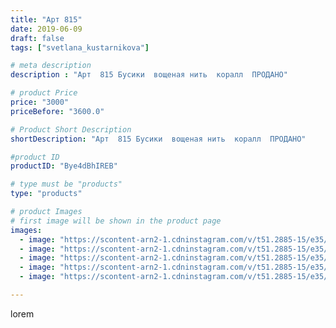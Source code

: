```yaml
---
title: "Арт 815"
date: 2019-06-09
draft: false
tags: ["svetlana_kustarnikova"]

# meta description
description : "Арт  815 Бусики  вощеная нить  коралл  ПРОДАНО"

# product Price
price: "3000"
priceBefore: "3600.0"

# Product Short Description
shortDescription: "Арт  815 Бусики  вощеная нить  коралл  ПРОДАНО"

#product ID
productID: "Bye4dBhIREB"

# type must be "products"
type: "products"

# product Images
# first image will be shown in the product page
images:
  - image: "https://scontent-arn2-1.cdninstagram.com/v/t51.2885-15/e35/60963462_243164226641767_4591203849253650468_n.jpg?se=8&tp=1&_nc_ht=scontent-arn2-1.cdninstagram.com&_nc_cat=107&_nc_ohc=SL7sueTpfKQAX-8JI-u&ccb=7-4&oh=c46bc3d613c962734eae6dcc49bdd8cc&oe=608438E4&ig_cache_key=MjA2MjMzMzkzODAzMTk5NDQ5NA%3D%3D.2-ccb7-4"
  - image: "https://scontent-arn2-1.cdninstagram.com/v/t51.2885-15/e35/62223506_112648169990842_2106027828488851473_n.jpg?se=8&tp=1&_nc_ht=scontent-arn2-1.cdninstagram.com&_nc_cat=110&_nc_ohc=2FEZVEeSNnAAX9CT60J&ccb=7-4&oh=3649340cc591ca05ae6b1855fc13ecb4&oe=6081E47C&ig_cache_key=MjA2MjMzMzkzODA0ODc2NDQyOA%3D%3D.2-ccb7-4"
  - image: "https://scontent-arn2-1.cdninstagram.com/v/t51.2885-15/e35/60970260_170509370642461_6892557079506255151_n.jpg?se=8&tp=1&_nc_ht=scontent-arn2-1.cdninstagram.com&_nc_cat=101&_nc_ohc=jMNUMDOvaRsAX956gAP&ccb=7-4&oh=bd3f9fd85f8653fbf988192f07b98a0d&oe=6084ADF1&ig_cache_key=MjA2MjMzMzkzODA1NzI3MDQzOQ%3D%3D.2-ccb7-4"
  - image: "https://scontent-arn2-1.cdninstagram.com/v/t51.2885-15/e35/61695902_318997685683858_8595127169036685280_n.jpg?se=8&tp=1&_nc_ht=scontent-arn2-1.cdninstagram.com&_nc_cat=110&_nc_ohc=pBw4FPrho04AX9q-vsF&ccb=7-4&oh=fc454c3c8733664b18f1f391f419628c&oe=608345EC&ig_cache_key=MjA2MjMzMzkzODA1NzIzNjMzMA%3D%3D.2-ccb7-4"
  - image: "https://scontent-arn2-1.cdninstagram.com/v/t51.2885-15/e35/61162962_2327376320865361_8711746080847639055_n.jpg?se=8&tp=1&_nc_ht=scontent-arn2-1.cdninstagram.com&_nc_cat=101&_nc_ohc=PDRloDTgEj0AX-Sy5Sy&ccb=7-4&oh=40bb654ec48e93a1f87adb60a6a37cc1&oe=608336B1&ig_cache_key=MjA2MjMzMzkzODA0MDQ5Njk4Nw%3D%3D.2-ccb7-4"

---
```

lorem
